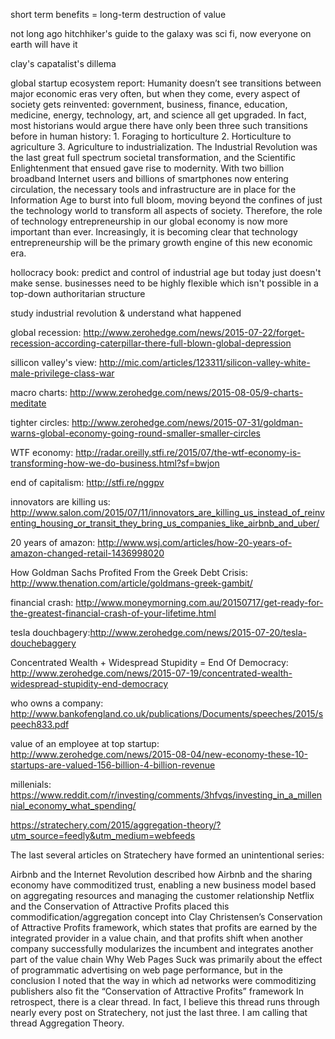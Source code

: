 short term benefits = long-term destruction of value

not long ago hitchhiker's guide to the galaxy was sci fi, now everyone on earth will have it

clay's capatalist's dillema

global startup ecosystem report: Humanity doesn’t see transitions between major economic eras very often, but when they come, every aspect of society gets reinvented: government, business, finance, education, medicine, energy, technology, art, and science all get upgraded. In fact, most historians would argue there have only been three such transitions before in human history: 1. Foraging to horticulture 2. Horticulture to agriculture 3. Agriculture to industrialization. The Industrial Revolution was the last great full spectrum societal transformation, and the Scientific Enlightenment that ensued gave rise to modernity. With two billion broadband Internet users and billions of smartphones now entering circulation, the necessary tools and infrastructure are in place for the Information Age to burst into full bloom, moving beyond the confines of just the technology world to transform all aspects of society. Therefore, the role of technology entrepreneurship in our global economy is now more important than ever. Increasingly, it is becoming clear that technology entrepreneurship will be the primary growth engine of this new economic era.

hollocracy book: predict and control of industrial age but today just doesn't make sense. businesses need to be highly flexible which isn't possible in a top-down authoritarian structure

study industrial revolution & understand what happened

global recession: http://www.zerohedge.com/news/2015-07-22/forget-recession-according-caterpillar-there-full-blown-global-depression

sillicon valley's view: http://mic.com/articles/123311/silicon-valley-white-male-privilege-class-war

macro charts: http://www.zerohedge.com/news/2015-08-05/9-charts-meditate

tighter circles: http://www.zerohedge.com/news/2015-07-31/goldman-warns-global-economy-going-round-smaller-smaller-circles

WTF economy: http://radar.oreilly.stfi.re/2015/07/the-wtf-economy-is-transforming-how-we-do-business.html?sf=bwjon

end of capitalism: http://stfi.re/nggpv

innovators are killing us: http://www.salon.com/2015/07/11/innovators_are_killing_us_instead_of_reinventing_housing_or_transit_they_bring_us_companies_like_airbnb_and_uber/

20 years of amazon: http://www.wsj.com/articles/how-20-years-of-amazon-changed-retail-1436998020

How Goldman Sachs Profited From the Greek Debt Crisis: http://www.thenation.com/article/goldmans-greek-gambit/

financial crash: http://www.moneymorning.com.au/20150717/get-ready-for-the-greatest-financial-crash-of-your-lifetime.html

tesla douchbagery:http://www.zerohedge.com/news/2015-07-20/tesla-douchebaggery

Concentrated Wealth + Widespread Stupidity = End Of Democracy: http://www.zerohedge.com/news/2015-07-19/concentrated-wealth-widespread-stupidity-end-democracy

who owns a company: http://www.bankofengland.co.uk/publications/Documents/speeches/2015/speech833.pdf

value of an employee at top startup: http://www.zerohedge.com/news/2015-08-04/new-economy-these-10-startups-are-valued-156-billion-4-billion-revenue

millenials: https://www.reddit.com/r/investing/comments/3hfvqs/investing_in_a_millennial_economy_what_spending/

https://stratechery.com/2015/aggregation-theory/?utm_source=feedly&utm_medium=webfeeds

The last several articles on Stratechery have formed an unintentional series:

Airbnb and the Internet Revolution described how Airbnb and the sharing economy have commoditized trust, enabling a new business model based on aggregating resources and managing the customer relationship
Netflix and the Conservation of Attractive Profits placed this commodification/aggregation concept into Clay Christensen’s Conservation of Attractive Profits framework, which states that profits are earned by the integrated provider in a value chain, and that profits shift when another company successfully modularizes the incumbent and integrates another part of the value chain
Why Web Pages Suck was primarily about the effect of programmatic advertising on web page performance, but in the conclusion I noted that the way in which ad networks were commoditizing publishers also fit the “Conservation of Attractive Profits” framework
In retrospect, there is a clear thread. In fact, I believe this thread runs through nearly every post on Stratechery, not just the last three. I am calling that thread Aggregation Theory.
